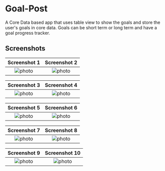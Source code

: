 # Goal-Post
A Core Data based app that uses table view to show the goals and store the user's goals in core data.
Goals can be short term or long term and have a goal progress tracker.

## Screenshots

| Screenshot 1 | Screenshot 2 |
|:----------------------:|:------------:|
| ![photo](https://user-images.githubusercontent.com/44671239/56853668-9cc18200-6948-11e9-8544-582dcecd9e30.png) | ![photo](https://user-images.githubusercontent.com/44671239/56853669-9cc18200-6948-11e9-8c66-1712e405100f.png) |


| Screenshot 3 | Screenshot 4 |
|:----------------------:|:------------:|
| ![photo](https://user-images.githubusercontent.com/44671239/56853662-9b905500-6948-11e9-961f-724b8cf7f715.png) | ![photo](https://user-images.githubusercontent.com/44671239/56853663-9b905500-6948-11e9-97e1-0ed61e933ba2.png) |


| Screenshot 5 | Screenshot 6 |
|:----------------------:|:------------:|
| ![photo](https://user-images.githubusercontent.com/44671239/56853664-9c28eb80-6948-11e9-8410-d7015d046fd6.png) | ![photo](https://user-images.githubusercontent.com/44671239/56853665-9c28eb80-6948-11e9-9ba2-e29ee8143eaf.png) |


| Screenshot 7 | Screenshot 8 |
|:----------------------:|:------------:|
| ![photo](https://user-images.githubusercontent.com/44671239/56853666-9c28eb80-6948-11e9-8687-cd7c34b1a32d.png) | ![photo](https://user-images.githubusercontent.com/44671239/56853667-9cc18200-6948-11e9-9fd9-23582b1df61b.png) |


| Screenshot 9 | Screenshot 10 |
|:----------------------:|:------------:|
| ![photo](https://user-images.githubusercontent.com/44671239/56853660-9af7be80-6948-11e9-825e-254f6d515256.png) | ![photo](https://user-images.githubusercontent.com/44671239/56853661-9b905500-6948-11e9-91da-29f68e85d8b4.png) |




